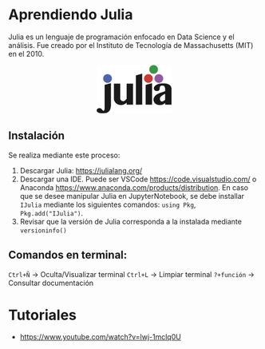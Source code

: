 # Aprendiendo Julia
Julia es un lenguaje de programación enfocado en Data Science y el análisis.
Fue creado por el Instituto de Tecnología de Massachusetts (MIT) en el 2010.

<p align="center">
  <img src="figures/julia_logo.png" width="150">
</p>

## Instalación
Se realiza mediante este proceso:
1. Descargar Julia: https://julialang.org/
2. Descargar una IDE. Puede ser VSCode https://code.visualstudio.com/ o Anaconda https://www.anaconda.com/products/distribution. En caso que se desee manipular Julia en JupyterNotebook, se debe installar `IJulia` mediante los siguientes comandos: `using Pkg`, `Pkg.add("IJulia")`.
3. Revisar que la versión de Julia corresponda a la instalada mediante `versioninfo()`

## Comandos en terminal:
`Ctrl+Ñ` -> Oculta/Visualizar terminal
`Ctrl+L` -> Limpiar terminal
`?+función` -> Consultar documentación

# Tutoriales
* https://www.youtube.com/watch?v=lwj-1mclq0U
